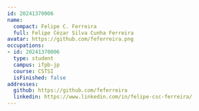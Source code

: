 ```yaml
---
id: 20241370006
name:
  compact: Felipe C. Ferreira
  full: Felipe Cézar Silva Cunha Ferreira
avatar: https://github.com/feferreira.png
occupations:
- id: 20241370006
  type: student
  campus: ifpb-jp
  course: CSTSI
  isFinished: false
addresses:
  github: https://github.com/feferreira
  linkedin: https://www.linkedin.com/in/felipe-csc-ferreira/
---
```

